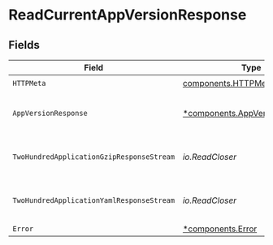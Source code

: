 # ReadCurrentAppVersionResponse


## Fields

| Field                                                                           | Type                                                                            | Required                                                                        | Description                                                                     |
| ------------------------------------------------------------------------------- | ------------------------------------------------------------------------------- | ------------------------------------------------------------------------------- | ------------------------------------------------------------------------------- |
| `HTTPMeta`                                                                      | [components.HTTPMetadata](../../models/components/httpmetadata.md)              | :heavy_check_mark:                                                              | N/A                                                                             |
| `AppVersionResponse`                                                            | [*components.AppVersionResponse](../../models/components/appversionresponse.md) | :heavy_minus_sign:                                                              | Current app version retrieved successfully                                      |
| `TwoHundredApplicationGzipResponseStream`                                       | *io.ReadCloser*                                                                 | :heavy_minus_sign:                                                              | Current app version retrieved successfully                                      |
| `TwoHundredApplicationYamlResponseStream`                                       | *io.ReadCloser*                                                                 | :heavy_minus_sign:                                                              | Current app version retrieved successfully                                      |
| `Error`                                                                         | [*components.Error](../../models/components/error.md)                           | :heavy_minus_sign:                                                              | Error                                                                           |